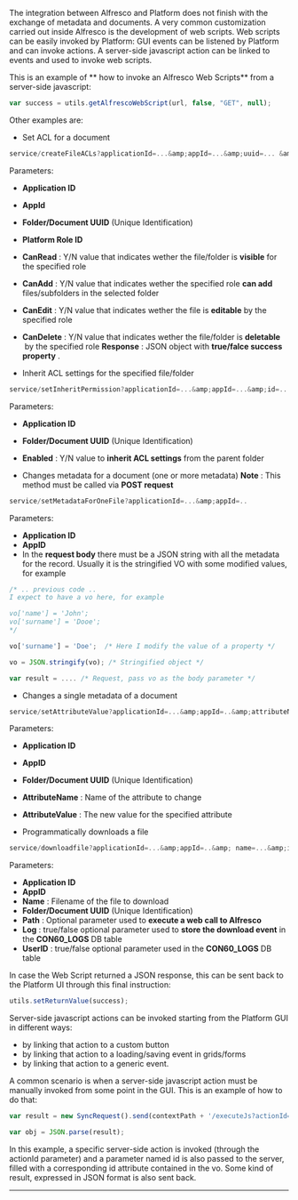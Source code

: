 The integration between Alfresco and Platform does not finish with the exchange of metadata and documents.
A very common customization carried out inside Alfresco is the development of web scripts. Web scripts can be easily invoked by Platform: GUI events can be listened by Platform and can invoke actions. A server-side javascript action can be linked to events and used to invoke web scripts.

This is an example of ** how to invoke an Alfresco Web Scripts**  from a server-side javascript:

```js
var success = utils.getAlfrescoWebScript(url, false, "GET", null);
```


Other examples are:

* Set ACL for a document

```js
service/createFileACLs?applicationId=...&amp;appId=...&amp;uuid=... &amp;roleId=...&amp;canRead=..&amp; canAdd=&amp; canEdit=...&amp; canDelete=...
```

Parameters:

*  **Application ID** 
*  **AppId** 
*  **Folder/Document UUID**  (Unique Identification)
*  **Platform Role ID** 
*  **CanRead** : Y/N value that indicates wether the file/folder is  **visible**  for the specified role
*  **CanAdd** : Y/N value that indicates wether the specified role  **can add**  files/subfolders in the selected folder
*  **CanEdit** : Y/N value that indicates wether the file is  **editable**  by the specified role
*  **CanDelete** : Y/N value that indicates wether the file/folder is  **deletable**  by the specified role **Response** : JSON object with  **true/falce success property** .


* Inherit ACL settings for the specified file/folder

```js
service/setInheritPermission?applicationId=...&amp;appId=...&amp;id=...&amp;enabled=...
```

Parameters:

*  **Application ID** 
*  **Folder/Document UUID**  (Unique Identification)
*  **Enabled** : Y/N value to  **inherit ACL settings**  from the parent folder


* Changes metadata for a document (one or more metadata)
 **Note** : This method must be called via  **POST request** 

```js
service/setMetadataForOneFile?applicationId=...&amp;appId=..
```

Parameters:

*  **Application ID** 
*  **AppID** 
* In the  **request body**  there must be a JSON string with all the metadata for the record. Usually it is the stringified VO with some modified values, for example

```js
/* .. previous code .. 
I expect to have a vo here, for example

vo['name'] = 'John';
vo['surname'] = 'Dooe';
*/

vo['surname'] = 'Doe';  /* Here I modify the value of a property */

vo = JSON.stringify(vo); /* Stringified object */

var result = .... /* Request, pass vo as the body parameter */
```




* Changes a single metadata of a document

```js
service/setAttributeValue?applicationId=...&amp;appId=..&amp;attributeName=...&amp;attributeValue=...&amp;uuid=...
```

Parameters:

*  **Application ID** 
*  **AppID** 
*  **Folder/Document UUID**  (Unique Identification)
*  **AttributeName** : Name of the attribute to change
*  **AttributeValue** : The new value for the specified attribute


* Programmatically downloads a file

```js
service/downloadfile?applicationId=...&amp;appId=..&amp; name=...&amp;id=...&amp; path=..&amp;log=...&amp;userId=...
```

Parameters:

*  **Application ID** 
*  **AppID** 
*  **Name** : Filename of the file to download
*  **Folder/Document UUID**  (Unique Identification)
*  **Path** : Optional parameter used to  **execute a web call to Alfresco** 
*  **Log** : true/false optional parameter used to  **store the download event**  in the  **CON60_LOGS**  DB table
*  **UserID** : true/false optional parameter used in the  **CON60_LOGS**  DB table




In case the Web Script returned a JSON response, this can be sent back to the Platform UI through this final instruction:

```js
utils.setReturnValue(success);
```



Server-side javascript actions can be invoked starting from the Platform GUI in different ways:

* by linking that action to a custom button
* by linking that action to a loading/saving event in grids/forms
* by linking that action to a generic event.


A common scenario is when a server-side javascript action must be manually invoked from some point in the GUI. This is an example of how to do that:

```js
var result = new SyncRequest().send(contextPath + '/executeJs?actionId=...&amp;applicationId=' + applicationId + '&amp;id=' + vo.id, 'GET', null, 'application/json');

var obj = JSON.parse(result);
```


In this example, a specific server-side action is invoked (through the actionId parameter) and a parameter named id is also passed to the server, filled with a corresponding id attribute contained in the vo. Some kind of result, expressed in JSON format is also sent back.
                

---


